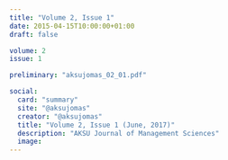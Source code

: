 ```yaml
---
title: "Volume 2, Issue 1"
date: 2015-04-15T10:00:00+01:00
draft: false

volume: 2
issue: 1

preliminary: "aksujomas_02_01.pdf" 

social:
  card: "summary"
  site: "@aksujomas"
  creator: "@aksujomas"
  title: "Volume 2, Issue 1 (June, 2017)"
  description: "AKSU Journal of Management Sciences"
  image:
---
```


